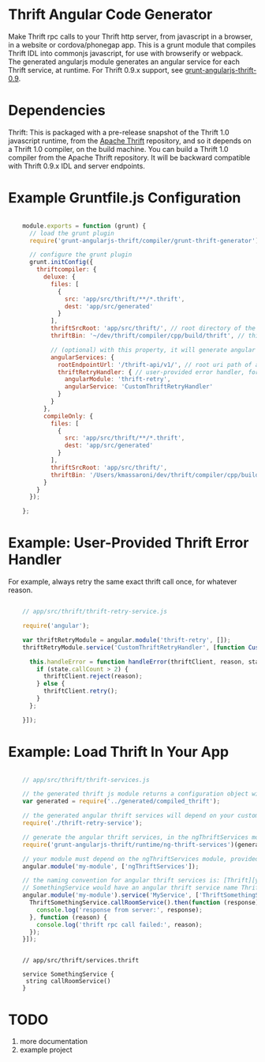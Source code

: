 Thrift Angular Code Generator
=============================
Make Thrift rpc calls to your Thrift http server, from javascript in a browser, in a website or cordova/phonegap app.  This is a grunt module that compiles Thrift IDL into commonjs javascript, for use with browserify or webpack.  The generated angularjs module generates an angular service for each Thrift service, at runtime. For Thrift 0.9.x support, see [grunt-angularjs-thrift-0.9](https://github.com/massaroni/grunt-angularjs-thrift-0.9).

Dependencies
============
Thrift: This is packaged with a pre-release snapshot of the Thrift 1.0 javascript runtime, from the [Apache Thrift](https://github.com/apache/thrift) repository, and so it depends on a Thrift 1.0 compiler, on the build machine.  You can build a Thrift 1.0 compiler from the Apache Thrift repository.  It will be backward compatible with Thrift 0.9.x IDL and server endpoints.


Example Gruntfile.js Configuration
==================================

```javascript

    module.exports = function (grunt) {
      // load the grunt plugin
      require('grunt-angularjs-thrift/compiler/grunt-thrift-generator')(grunt);

      // configure the grunt plugin
      grunt.initConfig({
        thriftcompiler: {
          deluxe: {
            files: [
              {
                src: 'app/src/thrift/**/*.thrift',
                dest: 'app/src/generated'
              }
            ],
            thriftSrcRoot: 'app/src/thrift/', // root directory of the above src path
            thriftBin: '~/dev/thrift/compiler/cpp/build/thrift', // this is your Thrift 1.0 compiler

            // (optional) with this property, it will generate angular services (at runtime, so you won't find any generated js files with angular services)
            angularServices: {
              rootEndpointUrl: '/thrift-api/v1/', // root uri path of all your thrift service endpoints (domain name is configured elsewhere)
              thriftRetryHandler: { // user-provided error handler, for thrift and http errors (see the example below)
                angularModule: 'thrift-retry',
                angularService: 'CustomThriftRetryHandler'
              }
            }
          },
          compileOnly: {
            files: [
              {
                src: 'app/src/thrift/**/*.thrift',
                dest: 'app/src/generated'
              }
            ],
            thriftSrcRoot: 'app/src/thrift/',
            thriftBin: '/Users/kmassaroni/dev/thrift/compiler/cpp/build/thrift'
          }
        }
      });

    };
```

Example: User-Provided Thrift Error Handler
==========================================

For example, always retry the same exact thrift call once, for whatever reason.

```javascript

    // app/src/thrift/thrift-retry-service.js

    require('angular');

    var thriftRetryModule = angular.module('thrift-retry', []);
    thriftRetryModule.service('CustomThriftRetryHandler', [function CustomThriftRetryHandler() {

      this.handleError = function handleError(thriftClient, reason, state) {
        if (state.callCount > 2) {
          thriftClient.reject(reason);
        } else {
          thriftClient.retry();
        }
      };

    }]);

```

Example: Load Thrift In Your App
================================

```javascript

    // app/src/thrift/thrift-services.js

    // the generated thrift js module returns a configuration object with instructions for generating angular services
    var generated = require('../generated/compiled_thrift');

    // the generated angular thrift services will depend on your custom angular service, for error handling
    require('./thrift-retry-service');

    // generate the angular thrift services, in the ngThriftServices module
    require('grunt-angularjs-thrift/runtime/ng-thrift-services')(generated);

    // your module must depend on the ngThriftServices module, provided by grunt-angularjs-thrift
    angular.module('my-module', ['ngThriftServices']);

    // the naming convention for angular thrift services is: [Thrift][your service name]. So, a thrift service named
    // SomethingService would have an angular thrift service name ThriftSomethingService
    angular.module('my-module').service('MyService', ['ThriftSomethingService', function (ThriftSomethingService) {
      ThriftSomethingService.callRoomService().then(function (response) {
        console.log('response from server:', response);
      }, function (reason) {
        console.log('thrift rpc call failed:', reason);
      });
    }]);

```

```idl

    // app/src/thrift/services.thrift

    service SomethingService {
     string callRoomService()
    }

```

TODO
====

1) more documentation
2) example project
